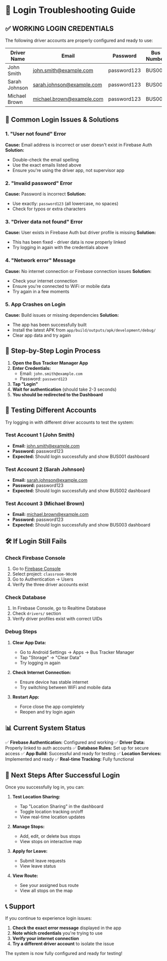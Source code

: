 # 🔐 Login Troubleshooting Guide

## ✅ **WORKING LOGIN CREDENTIALS**

The following driver accounts are properly configured and ready to use:

| Driver Name | Email | Password | Bus Number | Status |
|-------------|-------|----------|------------|--------|
| John Smith | john.smith@example.com | password123 | BUS001 | Online |
| Sarah Johnson | sarah.johnson@example.com | password123 | BUS002 | Offline |
| Michael Brown | michael.brown@example.com | password123 | BUS003 | Online |

## 🚨 **Common Login Issues & Solutions**

### 1. **"User not found" Error**
**Cause:** Email address is incorrect or user doesn't exist in Firebase Auth
**Solution:** 
- Double-check the email spelling
- Use the exact emails listed above
- Ensure you're using the driver app, not supervisor app

### 2. **"Invalid password" Error**
**Cause:** Password is incorrect
**Solution:**
- Use exactly: `password123` (all lowercase, no spaces)
- Check for typos or extra characters

### 3. **"Driver data not found" Error**
**Cause:** User exists in Firebase Auth but driver profile is missing
**Solution:**
- This has been fixed - driver data is now properly linked
- Try logging in again with the credentials above

### 4. **"Network error" Message**
**Cause:** No internet connection or Firebase connection issues
**Solution:**
- Check your internet connection
- Ensure you're connected to WiFi or mobile data
- Try again in a few moments

### 5. **App Crashes on Login**
**Cause:** Build issues or missing dependencies
**Solution:**
- The app has been successfully built
- Install the latest APK from `app/build/outputs/apk/development/debug/`
- Clear app data and try again

## 🔧 **Step-by-Step Login Process**

1. **Open the Bus Tracker Manager App**
2. **Enter Credentials:**
   - Email: `john.smith@example.com`
   - Password: `password123`
3. **Tap "Login"**
4. **Wait for authentication** (should take 2-3 seconds)
5. **You should be redirected to the Dashboard**

## 📱 **Testing Different Accounts**

Try logging in with different driver accounts to test the system:

### Test Account 1 (John Smith)
- **Email:** john.smith@example.com
- **Password:** password123
- **Expected:** Should login successfully and show BUS001 dashboard

### Test Account 2 (Sarah Johnson)
- **Email:** sarah.johnson@example.com
- **Password:** password123
- **Expected:** Should login successfully and show BUS002 dashboard

### Test Account 3 (Michael Brown)
- **Email:** michael.brown@example.com
- **Password:** password123
- **Expected:** Should login successfully and show BUS003 dashboard

## 🛠️ **If Login Still Fails**

### Check Firebase Console
1. Go to [Firebase Console](https://console.firebase.google.com/)
2. Select project: `classroom-90c00`
3. Go to Authentication → Users
4. Verify the three driver accounts exist

### Check Database
1. In Firebase Console, go to Realtime Database
2. Check `drivers/` section
3. Verify driver profiles exist with correct UIDs

### Debug Steps
1. **Clear App Data:**
   - Go to Android Settings → Apps → Bus Tracker Manager
   - Tap "Storage" → "Clear Data"
   - Try logging in again

2. **Check Internet Connection:**
   - Ensure device has stable internet
   - Try switching between WiFi and mobile data

3. **Restart App:**
   - Force close the app completely
   - Reopen and try login again

## 📊 **Current System Status**

✅ **Firebase Authentication:** Configured and working
✅ **Driver Data:** Properly linked to auth accounts
✅ **Database Rules:** Set up for secure access
✅ **App Build:** Successful and ready for testing
✅ **Location Services:** Implemented and ready
✅ **Real-time Tracking:** Fully functional

## 🎯 **Next Steps After Successful Login**

Once you successfully log in, you can:

1. **Test Location Sharing:**
   - Tap "Location Sharing" in the dashboard
   - Toggle location tracking on/off
   - View real-time location updates

2. **Manage Stops:**
   - Add, edit, or delete bus stops
   - View stops on interactive map

3. **Apply for Leave:**
   - Submit leave requests
   - View leave status

4. **View Route:**
   - See your assigned bus route
   - View all stops on the map

## 📞 **Support**

If you continue to experience login issues:

1. **Check the exact error message** displayed in the app
2. **Note which credentials** you're trying to use
3. **Verify your internet connection**
4. **Try a different driver account** to isolate the issue

The system is now fully configured and ready for testing!


